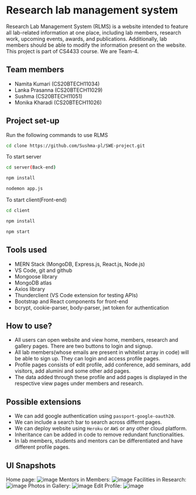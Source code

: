 # Research lab management system 
Research Lab Management System (RLMS) is a website intended to feature all lab-related information at one place, including lab members, research work, upcoming events, awards, and publications. Additionally, lab members should be able to modify the information present on the website.
This project is part of CS4433 course. We are Team-4. 
## Team members
* Namita Kumari (CS20BTECH11034)
* Lanka Prasanna (CS20BTECH11029)
* Sushma (CS20BTECH11051)
* Monika Kharadi (CS20BTECH11026)
## Project set-up
Run the following commands to use RLMS <br/>
```bash
cd clone https://github.com/Sushma-pl/SWE-project.git
```
To start server
```bash
cd server(Back-end)
```
```bash
npm install
```
```bash
nodemon app.js
```
To start client(Front-end)
```bash
cd client
```
```bash
npm install
```
```bash
npm start
```
## Tools used
* MERN Stack (MongoDB, Express.js, React.js, Node.js)
* VS Code, git and github
* Mongoose library
* MongoDB atlas 
* Axios library
* Thunderclient (VS Code extension for testing APIs)
* Bootstrap and React components for front-end
* bcrypt, cookie-parser, body-parser, jwt token for authentication
## How to use?
* All users can open website and view home, members, research and gallery pages. There are two buttons to login and signup.
* All lab members(whose emails are present in whitelist array in code) will be able to sign up. They can login and access profile pages.
* Profile pages consists of edit profile, add conference, add seminars, add visitors, add alumini and some other add pages.
* The data added through these profile and add pages is displayed in the respective view pages under members and research.
## Possible extensions 
* We can add google authentication using `passport-google-oauth20`.
* We can include a search bar to search across differnt pages.
* We can deploy website using `Heroku` or `AWS` or any other cloud platform.
* Inheritance can be added in code to remove redundant functionalities.
* In lab members, students and mentors can be differentiated and have different profile pages.
## UI Snapshots
Home page:
![image](https://user-images.githubusercontent.com/80624481/236484996-419492c6-8a28-4c0a-a02d-ead766e4dde6.png)
Mentors in Members:
![image](https://user-images.githubusercontent.com/80624481/236485400-4ed076bc-2c70-4cce-9cfc-01d34328aa87.png)
Facilities in Research:
![image](https://user-images.githubusercontent.com/80624481/236485849-f2f58fea-ccce-458d-8a1c-a419510cd454.png)
Photos in Gallery:
![image](https://user-images.githubusercontent.com/80624481/236486195-958cb610-ad4c-41d6-8e02-3a6f23e5af36.png)
Edit Profile:
![image](https://user-images.githubusercontent.com/80624481/236486546-34535ec5-40cf-4fac-a5a0-941e11cfb76c.png)

